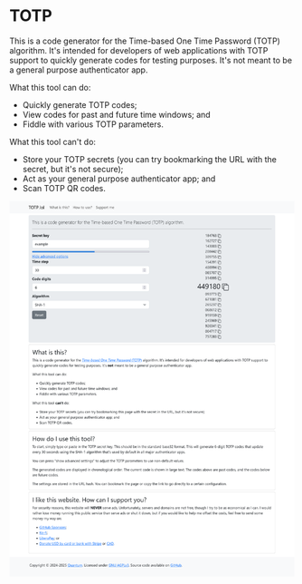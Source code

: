# TOTP

This is a code generator for the Time-based One Time Password (TOTP) algorithm.
It's intended for developers of web applications with TOTP support to quickly
generate codes for testing purposes. It's not meant to be a general purpose
authenticator app.

What this tool can do:

* Quickly generate TOTP codes;
* View codes for past and future time windows; and
* Fiddle with various TOTP parameters.

What this tool can't do:

* Store your TOTP secrets (you can try bookmarking the URL with the secret, but
  it's not secure);
* Act as your general purpose authenticator app; and
* Scan TOTP QR codes.

![screenshot of the app](screenshot.png)
